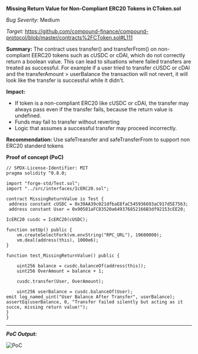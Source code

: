**Missing Return Value for Non-Compliant ERC20 Tokens in CToken.sol**

_Bug Severity:_ Medium

_Target:_
https://github.com/compound-finance/compound-protocol/blob/master/contracts%2FCToken.sol#L111


**Summary:**
The contract uses transfer() and transferFrom() on non-compliant EERC20 tokens such as cUSDC or cDAI, which do not correctly return a boolean value. This can lead to situations where failed transfers are treated as successful. For example if a user tried to transfer cUSDC or cDAI and the transferAmount > userBalance the transaction will not revert, it will look like the transfer is successful while it didn't. 



**Impact:**
- If token is a non-compliant ERC20 like cUSDC or cDAI, the transfer may always pass even if the transfer fails, because the return value is undefined.
- Funds may fail to transfer without reverting
- Logic that assumes a successful transfer may proceed incorrectly.


  
**Recommendation:**
Use safeTreansfer and safeTransferFrom to support non ERC20 standerd tokens



**Proof of concept (PoC)**

```solidity
// SPDX-License-Identifier: MIT
pragma solidity ^0.8.0;

import "forge-std/Test.sol";
import "../src/interfaces/IcERC20.sol";

contract MissingReturnValue is Test {
 address constant cUSDC = 0x39AA39c021dfbaE8faC545936693aC917d5E7563;
 address constant User = 0x90581aFC83520a649376852166B3df92153cEE20;

IcERC20 cusdc = IcERC20(cUSDC);

function setUp() public {
    vm.createSelectFork(vm.envString("RPC_URL"), 19600000);
    vm.deal(address(this), 1000e6);
}

function test_MissingReturnValue() public {

    uint256 balance = cusdc.balanceOf(address(this));
    uint256 OverAmount = balance + 1;

    cusdc.transfer(User, OverAmount);
    
    uint256 userBalance = cusdc.balanceOf(User);
emit log_named_uint("User Balance After Transfer", userBalance);
assertEq(userBalance, 0, "Transfer failed silently but acting as it succe, missing return value!");
}
}
```

---

***PoC Output:***

![PoC](https://github.com/user-attachments/assets/5077f239-7e2c-4a2e-87a0-de1a07035cb8)
